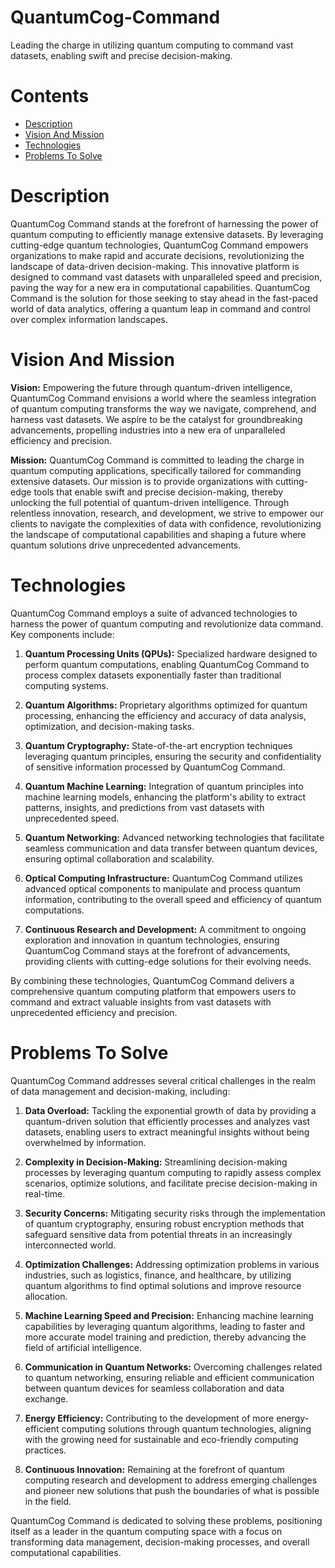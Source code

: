 # QuantumCog-Command
Leading the charge in utilizing quantum computing to command vast datasets, enabling swift and precise decision-making.

# Contents 

- [Description](#description)
- [Vision And Mission](#vision-and-mission)
- [Technologies](#technologies)
- [Problems To Solve](#problems-to-solve) 


# Description 

QuantumCog Command stands at the forefront of harnessing the power of quantum computing to efficiently manage extensive datasets. By leveraging cutting-edge quantum technologies, QuantumCog Command empowers organizations to make rapid and accurate decisions, revolutionizing the landscape of data-driven decision-making. This innovative platform is designed to command vast datasets with unparalleled speed and precision, paving the way for a new era in computational capabilities. QuantumCog Command is the solution for those seeking to stay ahead in the fast-paced world of data analytics, offering a quantum leap in command and control over complex information landscapes.

# Vision And Mission 

**Vision:**
Empowering the future through quantum-driven intelligence, QuantumCog Command envisions a world where the seamless integration of quantum computing transforms the way we navigate, comprehend, and harness vast datasets. We aspire to be the catalyst for groundbreaking advancements, propelling industries into a new era of unparalleled efficiency and precision.

**Mission:**
QuantumCog Command is committed to leading the charge in quantum computing applications, specifically tailored for commanding extensive datasets. Our mission is to provide organizations with cutting-edge tools that enable swift and precise decision-making, thereby unlocking the full potential of quantum-driven intelligence. Through relentless innovation, research, and development, we strive to empower our clients to navigate the complexities of data with confidence, revolutionizing the landscape of computational capabilities and shaping a future where quantum solutions drive unprecedented advancements.

# Technologies 

QuantumCog Command employs a suite of advanced technologies to harness the power of quantum computing and revolutionize data command. Key components include:

1. **Quantum Processing Units (QPUs):** Specialized hardware designed to perform quantum computations, enabling QuantumCog Command to process complex datasets exponentially faster than traditional computing systems.

2. **Quantum Algorithms:** Proprietary algorithms optimized for quantum processing, enhancing the efficiency and accuracy of data analysis, optimization, and decision-making tasks.

3. **Quantum Cryptography:** State-of-the-art encryption techniques leveraging quantum principles, ensuring the security and confidentiality of sensitive information processed by QuantumCog Command.

4. **Quantum Machine Learning:** Integration of quantum principles into machine learning models, enhancing the platform's ability to extract patterns, insights, and predictions from vast datasets with unprecedented speed.

5. **Quantum Networking:** Advanced networking technologies that facilitate seamless communication and data transfer between quantum devices, ensuring optimal collaboration and scalability.

6. **Optical Computing Infrastructure:** QuantumCog Command utilizes advanced optical components to manipulate and process quantum information, contributing to the overall speed and efficiency of quantum computations.

7. **Continuous Research and Development:** A commitment to ongoing exploration and innovation in quantum technologies, ensuring QuantumCog Command stays at the forefront of advancements, providing clients with cutting-edge solutions for their evolving needs.

By combining these technologies, QuantumCog Command delivers a comprehensive quantum computing platform that empowers users to command and extract valuable insights from vast datasets with unprecedented efficiency and precision.

# Problems To Solve 

QuantumCog Command addresses several critical challenges in the realm of data management and decision-making, including:

1. **Data Overload:** Tackling the exponential growth of data by providing a quantum-driven solution that efficiently processes and analyzes vast datasets, enabling users to extract meaningful insights without being overwhelmed by information.

2. **Complexity in Decision-Making:** Streamlining decision-making processes by leveraging quantum computing to rapidly assess complex scenarios, optimize solutions, and facilitate precise decision-making in real-time.

3. **Security Concerns:** Mitigating security risks through the implementation of quantum cryptography, ensuring robust encryption methods that safeguard sensitive data from potential threats in an increasingly interconnected world.

4. **Optimization Challenges:** Addressing optimization problems in various industries, such as logistics, finance, and healthcare, by utilizing quantum algorithms to find optimal solutions and improve resource allocation.

5. **Machine Learning Speed and Precision:** Enhancing machine learning capabilities by leveraging quantum algorithms, leading to faster and more accurate model training and prediction, thereby advancing the field of artificial intelligence.

6. **Communication in Quantum Networks:** Overcoming challenges related to quantum networking, ensuring reliable and efficient communication between quantum devices for seamless collaboration and data exchange.

7. **Energy Efficiency:** Contributing to the development of more energy-efficient computing solutions through quantum technologies, aligning with the growing need for sustainable and eco-friendly computing practices.

8. **Continuous Innovation:** Remaining at the forefront of quantum computing research and development to address emerging challenges and pioneer new solutions that push the boundaries of what is possible in the field.

QuantumCog Command is dedicated to solving these problems, positioning itself as a leader in the quantum computing space with a focus on transforming data management, decision-making processes, and overall computational capabilities.

